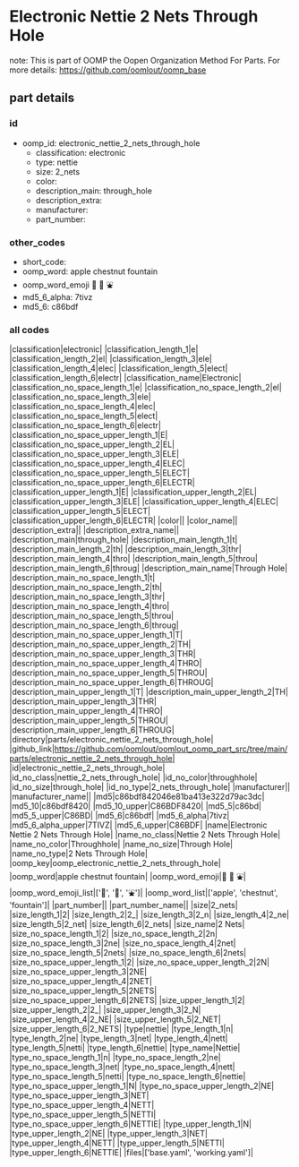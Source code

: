 # Electronic Nettie 2 Nets Through Hole  

note: This is part of OOMP the Oopen Organization Method For Parts. For more details: https://github.com/oomlout/oomp_base

##  part details





### id
* oomp_id: electronic_nettie_2_nets_through_hole
  * classification: electronic
  * type: nettie
  * size: 2_nets
  * color: 
  * description_main: through_hole
  * description_extra: 
  * manufacturer: 
  * part_number: 

### other_codes
* short_code: 
* oomp_word: apple chestnut fountain
* oomp_word_emoji :apple: :chestnut: :fountain:
* md5_6_alpha: 7tivz
* md5_6: c86bdf

### all codes 
|classification|electronic|
|classification_length_1|e|
|classification_length_2|el|
|classification_length_3|ele|
|classification_length_4|elec|
|classification_length_5|elect|
|classification_length_6|electr|
|classification_name|Electronic|
|classification_no_space_length_1|e|
|classification_no_space_length_2|el|
|classification_no_space_length_3|ele|
|classification_no_space_length_4|elec|
|classification_no_space_length_5|elect|
|classification_no_space_length_6|electr|
|classification_no_space_upper_length_1|E|
|classification_no_space_upper_length_2|EL|
|classification_no_space_upper_length_3|ELE|
|classification_no_space_upper_length_4|ELEC|
|classification_no_space_upper_length_5|ELECT|
|classification_no_space_upper_length_6|ELECTR|
|classification_upper_length_1|E|
|classification_upper_length_2|EL|
|classification_upper_length_3|ELE|
|classification_upper_length_4|ELEC|
|classification_upper_length_5|ELECT|
|classification_upper_length_6|ELECTR|
|color||
|color_name||
|description_extra||
|description_extra_name||
|description_main|through_hole|
|description_main_length_1|t|
|description_main_length_2|th|
|description_main_length_3|thr|
|description_main_length_4|thro|
|description_main_length_5|throu|
|description_main_length_6|throug|
|description_main_name|Through Hole|
|description_main_no_space_length_1|t|
|description_main_no_space_length_2|th|
|description_main_no_space_length_3|thr|
|description_main_no_space_length_4|thro|
|description_main_no_space_length_5|throu|
|description_main_no_space_length_6|throug|
|description_main_no_space_upper_length_1|T|
|description_main_no_space_upper_length_2|TH|
|description_main_no_space_upper_length_3|THR|
|description_main_no_space_upper_length_4|THRO|
|description_main_no_space_upper_length_5|THROU|
|description_main_no_space_upper_length_6|THROUG|
|description_main_upper_length_1|T|
|description_main_upper_length_2|TH|
|description_main_upper_length_3|THR|
|description_main_upper_length_4|THRO|
|description_main_upper_length_5|THROU|
|description_main_upper_length_6|THROUG|
|directory|parts/electronic_nettie_2_nets_through_hole|
|github_link|https://github.com/oomlout/oomlout_oomp_part_src/tree/main/parts/electronic_nettie_2_nets_through_hole|
|id|electronic_nettie_2_nets_through_hole|
|id_no_class|nettie_2_nets_through_hole|
|id_no_color|throughhole|
|id_no_size|through_hole|
|id_no_type|2_nets_through_hole|
|manufacturer||
|manufacturer_name||
|md5|c86bdf842046e81ba413e322d79ac3dc|
|md5_10|c86bdf8420|
|md5_10_upper|C86BDF8420|
|md5_5|c86bd|
|md5_5_upper|C86BD|
|md5_6|c86bdf|
|md5_6_alpha|7tivz|
|md5_6_alpha_upper|7TIVZ|
|md5_6_upper|C86BDF|
|name|Electronic Nettie 2 Nets Through Hole|
|name_no_class|Nettie 2 Nets Through Hole|
|name_no_color|Throughhole|
|name_no_size|Through Hole|
|name_no_type|2 Nets Through Hole|
|oomp_key|oomp_electronic_nettie_2_nets_through_hole|
|oomp_word|apple chestnut fountain|
|oomp_word_emoji|:apple: :chestnut: :fountain:|
|oomp_word_emoji_list|[':apple:', ':chestnut:', ':fountain:']|
|oomp_word_list|['apple', 'chestnut', 'fountain']|
|part_number||
|part_number_name||
|size|2_nets|
|size_length_1|2|
|size_length_2|2_|
|size_length_3|2_n|
|size_length_4|2_ne|
|size_length_5|2_net|
|size_length_6|2_nets|
|size_name|2 Nets|
|size_no_space_length_1|2|
|size_no_space_length_2|2n|
|size_no_space_length_3|2ne|
|size_no_space_length_4|2net|
|size_no_space_length_5|2nets|
|size_no_space_length_6|2nets|
|size_no_space_upper_length_1|2|
|size_no_space_upper_length_2|2N|
|size_no_space_upper_length_3|2NE|
|size_no_space_upper_length_4|2NET|
|size_no_space_upper_length_5|2NETS|
|size_no_space_upper_length_6|2NETS|
|size_upper_length_1|2|
|size_upper_length_2|2_|
|size_upper_length_3|2_N|
|size_upper_length_4|2_NE|
|size_upper_length_5|2_NET|
|size_upper_length_6|2_NETS|
|type|nettie|
|type_length_1|n|
|type_length_2|ne|
|type_length_3|net|
|type_length_4|nett|
|type_length_5|netti|
|type_length_6|nettie|
|type_name|Nettie|
|type_no_space_length_1|n|
|type_no_space_length_2|ne|
|type_no_space_length_3|net|
|type_no_space_length_4|nett|
|type_no_space_length_5|netti|
|type_no_space_length_6|nettie|
|type_no_space_upper_length_1|N|
|type_no_space_upper_length_2|NE|
|type_no_space_upper_length_3|NET|
|type_no_space_upper_length_4|NETT|
|type_no_space_upper_length_5|NETTI|
|type_no_space_upper_length_6|NETTIE|
|type_upper_length_1|N|
|type_upper_length_2|NE|
|type_upper_length_3|NET|
|type_upper_length_4|NETT|
|type_upper_length_5|NETTI|
|type_upper_length_6|NETTIE|
|files|['base.yaml', 'working.yaml']|
